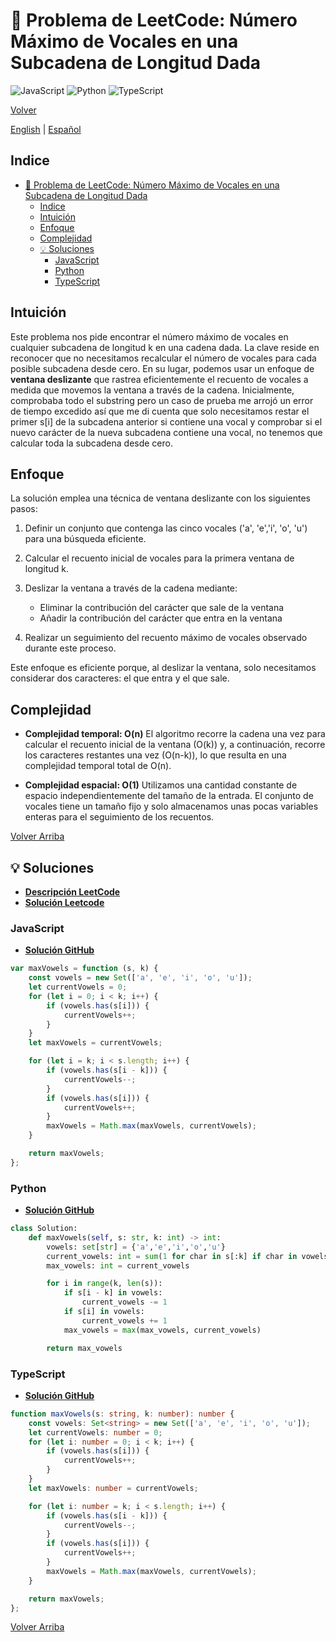 # 🤔 Problema de LeetCode: Número Máximo de Vocales en una Subcadena de Longitud Dada

![JavaScript](https://img.shields.io/badge/JavaScript-F7DF1E?logo=javascript&logoColor=black)
![Python](https://img.shields.io/badge/Python-3776AB?logo=python&logoColor=white)
![TypeScript](https://img.shields.io/badge/TypeScript-3178C6?logo=typescript&logoColor=white)

[Volver](../README.md)

[English](./1456.MaximumNumberOfVowelsInASubstringOfGivenLength.md) | [Español](./1456.MaximumNumberOfVowelsInASubstringOfGivenLength-es.md)

## Indice

- [🤔 Problema de LeetCode: Número Máximo de Vocales en una Subcadena de Longitud Dada](#-problema-de-leetcode-número-máximo-de-vocales-en-una-subcadena-de-longitud-dada)
  - [Indice](#indice)
  - [Intuición](#intuición)
  - [Enfoque](#enfoque)
  - [Complejidad](#complejidad)
  - [💡 Soluciones](#-soluciones)
    - [JavaScript](#javascript)
    - [Python](#python)
    - [TypeScript](#typescript)

## Intuición

Este problema nos pide encontrar el número máximo de vocales en cualquier subcadena de longitud k en una cadena dada. La clave reside en reconocer que no necesitamos recalcular el número de vocales para cada posible subcadena desde cero. En su lugar, podemos usar un enfoque de **ventana deslizante** que rastrea eficientemente el recuento de vocales a medida que movemos la ventana a través de la cadena.
Inicialmente, comprobaba todo el substring pero un caso de prueba me arrojó un error de tiempo excedido así que me di cuenta que solo necesitamos restar el primer s[i] de la subcadena anterior si contiene una vocal y comprobar si el nuevo carácter de la nueva subcadena contiene una vocal, no tenemos que calcular toda la subcadena desde cero.

## Enfoque

La solución emplea una técnica de ventana deslizante con los siguientes pasos:

1. Definir un conjunto que contenga las cinco vocales ('a', 'e', ​​'i', 'o', 'u') para una búsqueda eficiente.

2. Calcular el recuento inicial de vocales para la primera ventana de longitud k.

3. Deslizar la ventana a través de la cadena mediante:

    - Eliminar la contribución del carácter que sale de la ventana
    - Añadir la contribución del carácter que entra en la ventana

4. Realizar un seguimiento del recuento máximo de vocales observado durante este proceso.

Este enfoque es eficiente porque, al deslizar la ventana, solo necesitamos considerar dos caracteres: el que entra y el que sale.

## Complejidad

- **Complejidad temporal: O(n)**
El algoritmo recorre la cadena una vez para calcular el recuento inicial de la ventana (O(k)) y, a continuación, recorre los caracteres restantes una vez (O(n-k)), lo que resulta en una complejidad temporal total de O(n).

- **Complejidad espacial: O(1)**
Utilizamos una cantidad constante de espacio independientemente del tamaño de la entrada. El conjunto de vocales tiene un tamaño fijo y solo almacenamos unas pocas variables enteras para el seguimiento de los recuentos.

[Volver Arriba](#indice)

## 💡 Soluciones

- **[Descripción LeetCode](https://leetcode.com/problems/kids-with-the-greatest-number-of-candies/description/)**
- **[Solución Leetcode](https://leetcode.com/problems/kids-with-the-greatest-number-of-candies/solutions/6560394/easy-solution-by-danielpaez-dev-zy4x/)**

### JavaScript

- **[Solución GitHub](../solutions/JavaScript/1456.MaximumNumberOfVowelsInASubstringOfGivenLength.js)**

```javascript
var maxVowels = function (s, k) {
    const vowels = new Set(['a', 'e', 'i', 'o', 'u']);
    let currentVowels = 0;
    for (let i = 0; i < k; i++) {
        if (vowels.has(s[i])) {
            currentVowels++;
        }
    }
    let maxVowels = currentVowels;

    for (let i = k; i < s.length; i++) {
        if (vowels.has(s[i - k])) {
            currentVowels--;
        }
        if (vowels.has(s[i])) {
            currentVowels++;
        }
        maxVowels = Math.max(maxVowels, currentVowels);
    }

    return maxVowels;
};
```

### Python

- **[Solución GitHub](../solutions/Python/1456.MaximumNumberOfVowelsInASubstringOfGivenLength.py)**

```python
class Solution:
    def maxVowels(self, s: str, k: int) -> int:
        vowels: set[str] = {'a','e','i','o','u'}
        current_vowels: int = sum(1 for char in s[:k] if char in vowels)
        max_vowels: int = current_vowels

        for i in range(k, len(s)):
            if s[i - k] in vowels:
                current_vowels -= 1
            if s[i] in vowels:
                current_vowels += 1
            max_vowels = max(max_vowels, current_vowels)

        return max_vowels

```

### TypeScript

- **[Solución GitHub](../solutions/TypeScript/1456.MaximumNumberOfVowelsInASubstringOfGivenLength.ts)**

```typescript
function maxVowels(s: string, k: number): number {
    const vowels: Set<string> = new Set(['a', 'e', 'i', 'o', 'u']);
    let currentVowels: number = 0;
    for (let i: number = 0; i < k; i++) {
        if (vowels.has(s[i])) {
            currentVowels++;
        }
    }
    let maxVowels: number = currentVowels;

    for (let i: number = k; i < s.length; i++) {
        if (vowels.has(s[i - k])) {
            currentVowels--;
        }
        if (vowels.has(s[i])) {
            currentVowels++;
        }
        maxVowels = Math.max(maxVowels, currentVowels);
    }

    return maxVowels;
};
```

[Volver Arriba](#indice)
